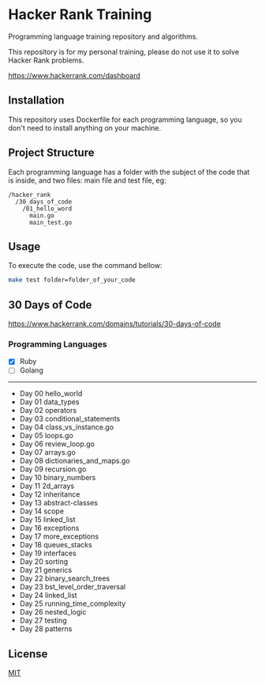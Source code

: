 # Hacker Rank Training

Programming language training repository and algorithms.

This repository is for my personal training, please do not use it to solve Hacker Rank problems.

https://www.hackerrank.com/dashboard

## Installation

This repository uses Dockerfile for each programming language, so you don't need to install anything on your machine.

## Project Structure
Each programming language has a folder with the subject of the code that is inside, and two files: main file and test file, eg:

```
/hacker_rank
  /30_days_of_code
    /01_hello_word
      main.go
      main_test.go
```

## Usage

To execute the code, use the command bellow:

```bash
make test folder=folder_of_your_code
```

## 30 Days of Code

https://www.hackerrank.com/domains/tutorials/30-days-of-code

### Programming Languages

- [x] Ruby
- [ ] Golang

---

* Day 00 hello_world
* Day 01 data_types
* Day 02 operators
* Day 03 conditional_statements
* Day 04 class_vs_instance.go
* Day 05 loops.go
* Day 06 review_loop.go
* Day 07 arrays.go
* Day 08 dictionaries_and_maps.go
* Day 09 recursion.go
* Day 10 binary_numbers
* Day 11 2d_arrays
* Day 12 inheritance
* Day 13 abstract-classes
* Day 14 scope
* Day 15 linked_list
* Day 16 exceptions
* Day 17 more_exceptions
* Day 18 queues_stacks
* Day 19 interfaces
* Day 20 sorting
* Day 21 generics
* Day 22 binary_search_trees
* Day 23 bst_level_order_traversal
* Day 24 linked_list
* Day 25 running_time_complexity
* Day 26 nested_logic
* Day 27 testing
* Day 28 patterns

## License
[MIT](https://choosealicense.com/licenses/mit/)
